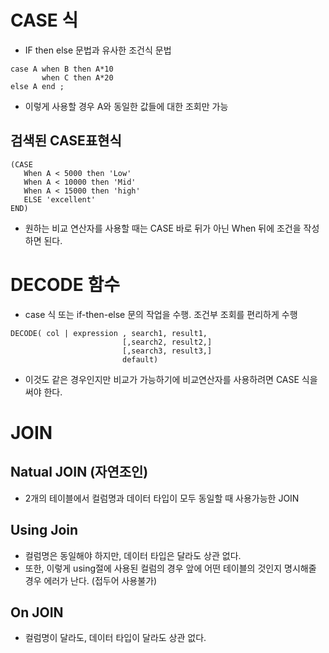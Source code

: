 # CASE 식 
- IF then else 문법과 유사한 조건식 문법
```
case A when B then A*10
       when C then A*20
else A end ;
```
- 이렇게 사용할 경우 A와 동일한 값들에 대한 조회만 가능 

## 검색된 CASE표현식 
```
(CASE
   When A < 5000 then 'Low' 
   When A < 10000 then 'Mid' 
   When A < 15000 then 'high' 
   ELSE 'excellent' 
END)
```
- 원하는 비교 연산자를 사용할 때는 CASE 바로 뒤가 아닌 When 뒤에 조건을 작성하면 된다. 

# DECODE 함수
- case 식 또는 if-then-else 문의 작업을 수행. 조건부 조회를 편리하게 수행 
```
DECODE( col | expression , search1, result1, 
                         [,search2, result2,]
                         [,search3, result3,]
                         default)
  ```
     
- 이것도 같은 경우인지만 비교가 가능하기에 비교연산자를 사용하려면 CASE 식을 써야 한다. 

# JOIN
## Natual JOIN (자연조인)
- 2개의 테이블에서 컬럼명과 데이터 타입이 모두 동일할 때 사용가능한 JOIN 

## Using Join 
- 컬럼명은 동일해야 하지만, 데이터 타입은 달라도 상관 없다. 
- 또한, 이렇게 using절에 사용된 컬럼의 경우 앞에 어떤 테이블의 것인지 명시해줄 경우 에러가 난다. (접두어 사용불가)

## On JOIN 
- 컬럼명이 달라도, 데이터 타입이 달라도 상관 없다. 
